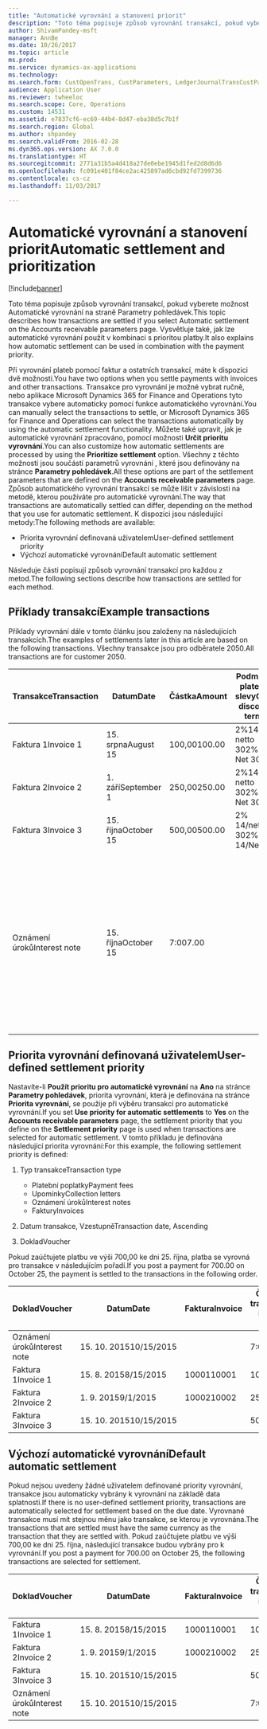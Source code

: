```yaml
---
title: "Automatické vyrovnání a stanovení priorit"
description: "Toto téma popisuje způsob vyrovnání transakcí, pokud vyberete možnost Automatické vyrovnání na straně Parametry pohledávek. Vysvětluje také, jak lze automatické vyrovnání použít v kombinaci s prioritou platby."
author: ShivamPandey-msft
manager: AnnBe
ms.date: 10/26/2017
ms.topic: article
ms.prod: 
ms.service: dynamics-ax-applications
ms.technology: 
ms.search.form: CustOpenTrans, CustParameters, LedgerJournalTransCustPaym
audience: Application User
ms.reviewer: twheeloc
ms.search.scope: Core, Operations
ms.custom: 14531
ms.assetid: e7837cf6-ec69-44b4-8d47-eba38d5c7b1f
ms.search.region: Global
ms.author: shpandey
ms.search.validFrom: 2016-02-28
ms.dyn365.ops.version: AX 7.0.0
ms.translationtype: HT
ms.sourcegitcommit: 2771a31b5a4d418a27de0ebe1945d1fed2d8d6d6
ms.openlocfilehash: fc091e401f84ce2ac425897ad6cbd92fd7399736
ms.contentlocale: cs-cz
ms.lasthandoff: 11/03/2017

---
```


# <a name="automatic-settlement-and-prioritization"></a><span data-ttu-id="6bd72-104">Automatické vyrovnání a stanovení priorit</span><span class="sxs-lookup"><span data-stu-id="6bd72-104">Automatic settlement and prioritization</span></span>

[!include[banner](../includes/banner.md)]


<span data-ttu-id="6bd72-105">Toto téma popisuje způsob vyrovnání transakcí, pokud vyberete možnost Automatické vyrovnání na straně Parametry pohledávek.</span><span class="sxs-lookup"><span data-stu-id="6bd72-105">This topic describes how transactions are settled if you select Automatic settlement on the Accounts receivable parameters page.</span></span> <span data-ttu-id="6bd72-106">Vysvětluje také, jak lze automatické vyrovnání použít v kombinaci s prioritou platby.</span><span class="sxs-lookup"><span data-stu-id="6bd72-106">It also explains how automatic settlement can be used in combination with the payment priority.</span></span>

<span data-ttu-id="6bd72-107">Při vyrovnání plateb pomocí faktur a ostatních transakcí, máte k dispozici dvě možnosti.</span><span class="sxs-lookup"><span data-stu-id="6bd72-107">You have two options when you settle payments with invoices and other transactions.</span></span> <span data-ttu-id="6bd72-108">Transakce pro vyrovnání je možné vybrat ručně, nebo aplikace Microsoft Dynamics 365 for Finance and Operations tyto transakce vybere automaticky pomocí funkce automatického vyrovnání.</span><span class="sxs-lookup"><span data-stu-id="6bd72-108">You can manually select the transactions to settle, or Microsoft Dynamics 365 for Finance and Operations can select the transactions automatically by using the automatic settlement functionality.</span></span> <span data-ttu-id="6bd72-109">Můžete také upravit, jak je automatické vyrovnání zpracováno, pomocí možnosti **Určit prioritu vyrovnání**.</span><span class="sxs-lookup"><span data-stu-id="6bd72-109">You can also customize how automatic settlements are processed by using the **Prioritize settlement** option.</span></span> <span data-ttu-id="6bd72-110">Všechny z těchto možností jsou součástí parametrů vyrovnání , které jsou definovány na stránce **Parametry pohledávek**.</span><span class="sxs-lookup"><span data-stu-id="6bd72-110">All these options are part of the settlement parameters that are defined on the **Accounts receivable parameters** page.</span></span> <span data-ttu-id="6bd72-111">Způsob automatického vyrovnání transakcí se může lišit v závislosti na metodě, kterou používáte pro automatické vyrovnání.</span><span class="sxs-lookup"><span data-stu-id="6bd72-111">The way that transactions are automatically settled can differ, depending on the method that you use for automatic settlement.</span></span> <span data-ttu-id="6bd72-112">K dispozici jsou následující metody:</span><span class="sxs-lookup"><span data-stu-id="6bd72-112">The following methods are available:</span></span>

-   <span data-ttu-id="6bd72-113">Priorita vyrovnání definovaná uživatelem</span><span class="sxs-lookup"><span data-stu-id="6bd72-113">User-defined settlement priority</span></span>
-   <span data-ttu-id="6bd72-114">Výchozí automatické vyrovnání</span><span class="sxs-lookup"><span data-stu-id="6bd72-114">Default automatic settlement</span></span>

<span data-ttu-id="6bd72-115">Následuje části popisují způsob vyrovnání transakcí pro každou z metod.</span><span class="sxs-lookup"><span data-stu-id="6bd72-115">The following sections describe how transactions are settled for each method.</span></span>

## <a name="example-transactions"></a><span data-ttu-id="6bd72-116">Příklady transakcí</span><span class="sxs-lookup"><span data-stu-id="6bd72-116">Example transactions</span></span>
<span data-ttu-id="6bd72-117">Příklady vyrovnání dále v tomto článku jsou založeny na následujících transakcích.</span><span class="sxs-lookup"><span data-stu-id="6bd72-117">The examples of settlements later in this article are based on the following transactions.</span></span> <span data-ttu-id="6bd72-118">Všechny transakce jsou pro odběratele 2050.</span><span class="sxs-lookup"><span data-stu-id="6bd72-118">All transactions are for customer 2050.</span></span>

| <span data-ttu-id="6bd72-119">Transakce</span><span class="sxs-lookup"><span data-stu-id="6bd72-119">Transaction</span></span>   | <span data-ttu-id="6bd72-120">Datum</span><span class="sxs-lookup"><span data-stu-id="6bd72-120">Date</span></span>        | <span data-ttu-id="6bd72-121">Částka</span><span class="sxs-lookup"><span data-stu-id="6bd72-121">Amount</span></span> | <span data-ttu-id="6bd72-122">Podmínky platební slevy</span><span class="sxs-lookup"><span data-stu-id="6bd72-122">Cash discount terms</span></span> | <span data-ttu-id="6bd72-123">Datum platební slevy</span><span class="sxs-lookup"><span data-stu-id="6bd72-123">Cash discount date</span></span> | <span data-ttu-id="6bd72-124">Poznámky</span><span class="sxs-lookup"><span data-stu-id="6bd72-124">Comments</span></span>                                                                                                                                                                                      |
|---------------|-------------|--------|---------------------|--------------------|-----------------------------------------------------------------------------------------------------------------------------------------------------------------------------------------------|
| <span data-ttu-id="6bd72-125">Faktura 1</span><span class="sxs-lookup"><span data-stu-id="6bd72-125">Invoice 1</span></span>     | <span data-ttu-id="6bd72-126">15. srpna</span><span class="sxs-lookup"><span data-stu-id="6bd72-126">August 15</span></span>   | <span data-ttu-id="6bd72-127">100,00</span><span class="sxs-lookup"><span data-stu-id="6bd72-127">100.00</span></span> | <span data-ttu-id="6bd72-128">2%14, netto 30</span><span class="sxs-lookup"><span data-stu-id="6bd72-128">2%14, Net 30</span></span>        | <span data-ttu-id="6bd72-129">29. srpna</span><span class="sxs-lookup"><span data-stu-id="6bd72-129">August 29</span></span>          |                                                                                                                                                                                               |
| <span data-ttu-id="6bd72-130">Faktura 2</span><span class="sxs-lookup"><span data-stu-id="6bd72-130">Invoice 2</span></span>     | <span data-ttu-id="6bd72-131">1. září</span><span class="sxs-lookup"><span data-stu-id="6bd72-131">September 1</span></span> | <span data-ttu-id="6bd72-132">250,00</span><span class="sxs-lookup"><span data-stu-id="6bd72-132">250.00</span></span> | <span data-ttu-id="6bd72-133">2%14, netto 30</span><span class="sxs-lookup"><span data-stu-id="6bd72-133">2%14, Net 30</span></span>        | <span data-ttu-id="6bd72-134">15. září</span><span class="sxs-lookup"><span data-stu-id="6bd72-134">September 15</span></span>       |                                                                                                                                                                                               |
| <span data-ttu-id="6bd72-135">Faktura 3</span><span class="sxs-lookup"><span data-stu-id="6bd72-135">Invoice 3</span></span>     | <span data-ttu-id="6bd72-136">15. října</span><span class="sxs-lookup"><span data-stu-id="6bd72-136">October 15</span></span>  | <span data-ttu-id="6bd72-137">500,00</span><span class="sxs-lookup"><span data-stu-id="6bd72-137">500.00</span></span> | <span data-ttu-id="6bd72-138">2% 14/netto 30</span><span class="sxs-lookup"><span data-stu-id="6bd72-138">2% 14/Net 30</span></span>        | <span data-ttu-id="6bd72-139">29. října</span><span class="sxs-lookup"><span data-stu-id="6bd72-139">October 29</span></span>         |                                                                                                                                                                                               |
| <span data-ttu-id="6bd72-140">Oznámení úroků</span><span class="sxs-lookup"><span data-stu-id="6bd72-140">Interest note</span></span> | <span data-ttu-id="6bd72-141">15. října</span><span class="sxs-lookup"><span data-stu-id="6bd72-141">October 15</span></span>  | <span data-ttu-id="6bd72-142">7:00</span><span class="sxs-lookup"><span data-stu-id="6bd72-142">7.00</span></span>   |                     |                    | <span data-ttu-id="6bd72-143">Toto oznámení úroků je pro fakturu 1 a fakturu 2.</span><span class="sxs-lookup"><span data-stu-id="6bd72-143">This interest note is for invoice 1 and invoice 2.</span></span> <span data-ttu-id="6bd72-144">Částka se počítá jako 2% úrok z částek, které jsou 30 nebo více dnů po splatnosti.</span><span class="sxs-lookup"><span data-stu-id="6bd72-144">The amount is calculated as 2-percent interest on amounts that are 30 or more days past due.</span></span> <span data-ttu-id="6bd72-145">Například 0,02 × (100,00 + 250,00) = 7,00.</span><span class="sxs-lookup"><span data-stu-id="6bd72-145">For example, 0.02 × (100.00 + 250.00) = 7.00.</span></span> |

## <a name="user-defined-settlement-priority"></a><span data-ttu-id="6bd72-146">Priorita vyrovnání definovaná uživatelem</span><span class="sxs-lookup"><span data-stu-id="6bd72-146">User-defined settlement priority</span></span>
<span data-ttu-id="6bd72-147">Nastavíte-li **Použít prioritu pro automatické vyrovnání** na **Ano** na stránce **Parametry pohledávek**, priorita vyrovnání, která je definována na stránce **Priorita vyrovnání**, se použije při výběru transakcí pro automatické vyrovnání.</span><span class="sxs-lookup"><span data-stu-id="6bd72-147">If you set **Use priority for automatic settlements** to **Yes** on the **Accounts receivable parameters** page, the settlement priority that you define on the **Settlement priority** page is used when transactions are selected for automatic settlement.</span></span> <span data-ttu-id="6bd72-148">V tomto příkladu je definována následující priorita vyrovnání:</span><span class="sxs-lookup"><span data-stu-id="6bd72-148">For this example, the following settlement priority is defined:</span></span>

1.  <span data-ttu-id="6bd72-149">Typ transakce</span><span class="sxs-lookup"><span data-stu-id="6bd72-149">Transaction type</span></span>
    -   <span data-ttu-id="6bd72-150">Platební poplatky</span><span class="sxs-lookup"><span data-stu-id="6bd72-150">Payment fees</span></span>
    -   <span data-ttu-id="6bd72-151">Upomínky</span><span class="sxs-lookup"><span data-stu-id="6bd72-151">Collection letters</span></span>
    -   <span data-ttu-id="6bd72-152">Oznámení úroků</span><span class="sxs-lookup"><span data-stu-id="6bd72-152">Interest notes</span></span>
    -   <span data-ttu-id="6bd72-153">Faktury</span><span class="sxs-lookup"><span data-stu-id="6bd72-153">Invoices</span></span>

2.  <span data-ttu-id="6bd72-154">Datum transakce, Vzestupně</span><span class="sxs-lookup"><span data-stu-id="6bd72-154">Transaction date, Ascending</span></span>
3.  <span data-ttu-id="6bd72-155">Doklad</span><span class="sxs-lookup"><span data-stu-id="6bd72-155">Voucher</span></span>

<span data-ttu-id="6bd72-156">Pokud zaúčtujete platbu ve výši 700,00 ke dni 25. října, platba se vyrovná pro transakce v následujícím pořadí.</span><span class="sxs-lookup"><span data-stu-id="6bd72-156">If you post a payment for 700.00 on October 25, the payment is settled to the transactions in the following order.</span></span>

| <span data-ttu-id="6bd72-157">Doklad</span><span class="sxs-lookup"><span data-stu-id="6bd72-157">Voucher</span></span>       | <span data-ttu-id="6bd72-158">Datum</span><span class="sxs-lookup"><span data-stu-id="6bd72-158">Date</span></span>       | <span data-ttu-id="6bd72-159">Faktura</span><span class="sxs-lookup"><span data-stu-id="6bd72-159">Invoice</span></span> | <span data-ttu-id="6bd72-160">Částka v měně transakce</span><span class="sxs-lookup"><span data-stu-id="6bd72-160">Amount in transaction currency</span></span> | <span data-ttu-id="6bd72-161">Částka k vyrovnání</span><span class="sxs-lookup"><span data-stu-id="6bd72-161">Amount to settle</span></span> | <span data-ttu-id="6bd72-162">Zůstatek</span><span class="sxs-lookup"><span data-stu-id="6bd72-162">Balance</span></span> | <span data-ttu-id="6bd72-163">Měna</span><span class="sxs-lookup"><span data-stu-id="6bd72-163">Currency</span></span> |
|---------------|------------|---------|--------------------------------|------------------|---------|----------|
| <span data-ttu-id="6bd72-164">Oznámení úroků</span><span class="sxs-lookup"><span data-stu-id="6bd72-164">Interest note</span></span> | <span data-ttu-id="6bd72-165">15. 10. 2015</span><span class="sxs-lookup"><span data-stu-id="6bd72-165">10/15/2015</span></span> |         | <span data-ttu-id="6bd72-166">7:00</span><span class="sxs-lookup"><span data-stu-id="6bd72-166">7.00</span></span>                           | <span data-ttu-id="6bd72-167">7:00</span><span class="sxs-lookup"><span data-stu-id="6bd72-167">7.00</span></span>             | <span data-ttu-id="6bd72-168">0,00</span><span class="sxs-lookup"><span data-stu-id="6bd72-168">0.00</span></span>    | <span data-ttu-id="6bd72-169">USD</span><span class="sxs-lookup"><span data-stu-id="6bd72-169">USD</span></span>      |
| <span data-ttu-id="6bd72-170">Faktura 1</span><span class="sxs-lookup"><span data-stu-id="6bd72-170">Invoice 1</span></span>     | <span data-ttu-id="6bd72-171">15. 8. 2015</span><span class="sxs-lookup"><span data-stu-id="6bd72-171">8/15/2015</span></span>  | <span data-ttu-id="6bd72-172">10001</span><span class="sxs-lookup"><span data-stu-id="6bd72-172">10001</span></span>   | <span data-ttu-id="6bd72-173">100,00</span><span class="sxs-lookup"><span data-stu-id="6bd72-173">100.00</span></span>                         | <span data-ttu-id="6bd72-174">100,00</span><span class="sxs-lookup"><span data-stu-id="6bd72-174">100.00</span></span>           | <span data-ttu-id="6bd72-175">0,00</span><span class="sxs-lookup"><span data-stu-id="6bd72-175">0.00</span></span>    | <span data-ttu-id="6bd72-176">USD</span><span class="sxs-lookup"><span data-stu-id="6bd72-176">USD</span></span>      |
| <span data-ttu-id="6bd72-177">Faktura 2</span><span class="sxs-lookup"><span data-stu-id="6bd72-177">Invoice 2</span></span>     | <span data-ttu-id="6bd72-178">1. 9. 2015</span><span class="sxs-lookup"><span data-stu-id="6bd72-178">9/1/2015</span></span>   | <span data-ttu-id="6bd72-179">10002</span><span class="sxs-lookup"><span data-stu-id="6bd72-179">10002</span></span>   | <span data-ttu-id="6bd72-180">250,00</span><span class="sxs-lookup"><span data-stu-id="6bd72-180">250.00</span></span>                         | <span data-ttu-id="6bd72-181">250,00</span><span class="sxs-lookup"><span data-stu-id="6bd72-181">250.00</span></span>           | <span data-ttu-id="6bd72-182">0,00</span><span class="sxs-lookup"><span data-stu-id="6bd72-182">0.00</span></span>    | <span data-ttu-id="6bd72-183">USD</span><span class="sxs-lookup"><span data-stu-id="6bd72-183">USD</span></span>      |
| <span data-ttu-id="6bd72-184">Faktura 3</span><span class="sxs-lookup"><span data-stu-id="6bd72-184">Invoice 3</span></span>     | <span data-ttu-id="6bd72-185">15. 10. 2015</span><span class="sxs-lookup"><span data-stu-id="6bd72-185">10/15/2015</span></span> |         | <span data-ttu-id="6bd72-186">500,00</span><span class="sxs-lookup"><span data-stu-id="6bd72-186">500.00</span></span>                         | <span data-ttu-id="6bd72-187">343,00</span><span class="sxs-lookup"><span data-stu-id="6bd72-187">343.00</span></span>           | <span data-ttu-id="6bd72-188">157,00</span><span class="sxs-lookup"><span data-stu-id="6bd72-188">157.00</span></span>  | <span data-ttu-id="6bd72-189">USD</span><span class="sxs-lookup"><span data-stu-id="6bd72-189">USD</span></span>      |

## <a name="default-automatic-settlement"></a><span data-ttu-id="6bd72-190">Výchozí automatické vyrovnání</span><span class="sxs-lookup"><span data-stu-id="6bd72-190">Default automatic settlement</span></span>
<span data-ttu-id="6bd72-191">Pokud nejsou uvedeny žádné uživatelem definované priority vyrovnání, transakce jsou automaticky vybrány k vyrovnání na základě data splatnosti.</span><span class="sxs-lookup"><span data-stu-id="6bd72-191">If there is no user-defined settlement priority, transactions are automatically selected for settlement based on the due date.</span></span> <span data-ttu-id="6bd72-192">Vyrovnané transakce musí mít stejnou měnu jako transakce, se kterou je vyrovnána.</span><span class="sxs-lookup"><span data-stu-id="6bd72-192">The transactions that are settled must have the same currency as the transaction that they are settled with.</span></span> <span data-ttu-id="6bd72-193">Pokud zaúčtujete platbu ve výši 700,00 ke dni 25. října, následující transakce budou vybrány pro k vyrovnání.</span><span class="sxs-lookup"><span data-stu-id="6bd72-193">If you post a payment for 700.00 on October 25, the following transactions are selected for settlement.</span></span>

| <span data-ttu-id="6bd72-194">Doklad</span><span class="sxs-lookup"><span data-stu-id="6bd72-194">Voucher</span></span>       | <span data-ttu-id="6bd72-195">Datum</span><span class="sxs-lookup"><span data-stu-id="6bd72-195">Date</span></span>       | <span data-ttu-id="6bd72-196">Faktura</span><span class="sxs-lookup"><span data-stu-id="6bd72-196">Invoice</span></span> | <span data-ttu-id="6bd72-197">Částka v měně transakce</span><span class="sxs-lookup"><span data-stu-id="6bd72-197">Amount in transaction currency</span></span> | <span data-ttu-id="6bd72-198">Částka k vyrovnání</span><span class="sxs-lookup"><span data-stu-id="6bd72-198">Amount to settle</span></span> | <span data-ttu-id="6bd72-199">Zůstatek</span><span class="sxs-lookup"><span data-stu-id="6bd72-199">Balance</span></span> | <span data-ttu-id="6bd72-200">Měna</span><span class="sxs-lookup"><span data-stu-id="6bd72-200">Currency</span></span> |
|---------------|------------|---------|--------------------------------|------------------|---------|----------|
| <span data-ttu-id="6bd72-201">Faktura 1</span><span class="sxs-lookup"><span data-stu-id="6bd72-201">Invoice 1</span></span>     | <span data-ttu-id="6bd72-202">15. 8. 2015</span><span class="sxs-lookup"><span data-stu-id="6bd72-202">8/15/2015</span></span>  | <span data-ttu-id="6bd72-203">10001</span><span class="sxs-lookup"><span data-stu-id="6bd72-203">10001</span></span>   | <span data-ttu-id="6bd72-204">100,00</span><span class="sxs-lookup"><span data-stu-id="6bd72-204">100.00</span></span>                         | <span data-ttu-id="6bd72-205">100,00</span><span class="sxs-lookup"><span data-stu-id="6bd72-205">100.00</span></span>           | <span data-ttu-id="6bd72-206">0,00</span><span class="sxs-lookup"><span data-stu-id="6bd72-206">0.00</span></span>    | <span data-ttu-id="6bd72-207">USD</span><span class="sxs-lookup"><span data-stu-id="6bd72-207">USD</span></span>      |
| <span data-ttu-id="6bd72-208">Faktura 2</span><span class="sxs-lookup"><span data-stu-id="6bd72-208">Invoice 2</span></span>     | <span data-ttu-id="6bd72-209">1. 9. 2015</span><span class="sxs-lookup"><span data-stu-id="6bd72-209">9/1/2015</span></span>   | <span data-ttu-id="6bd72-210">10002</span><span class="sxs-lookup"><span data-stu-id="6bd72-210">10002</span></span>   | <span data-ttu-id="6bd72-211">250,00</span><span class="sxs-lookup"><span data-stu-id="6bd72-211">250.00</span></span>                         | <span data-ttu-id="6bd72-212">250,00</span><span class="sxs-lookup"><span data-stu-id="6bd72-212">250.00</span></span>           | <span data-ttu-id="6bd72-213">0,00</span><span class="sxs-lookup"><span data-stu-id="6bd72-213">0.00</span></span>    | <span data-ttu-id="6bd72-214">USD</span><span class="sxs-lookup"><span data-stu-id="6bd72-214">USD</span></span>      |
| <span data-ttu-id="6bd72-215">Faktura 3</span><span class="sxs-lookup"><span data-stu-id="6bd72-215">Invoice 3</span></span>     | <span data-ttu-id="6bd72-216">15. 10. 2015</span><span class="sxs-lookup"><span data-stu-id="6bd72-216">10/15/2015</span></span> |         | <span data-ttu-id="6bd72-217">500,00</span><span class="sxs-lookup"><span data-stu-id="6bd72-217">500.00</span></span>                         | <span data-ttu-id="6bd72-218">350,00</span><span class="sxs-lookup"><span data-stu-id="6bd72-218">350.00</span></span>           | <span data-ttu-id="6bd72-219">150,00</span><span class="sxs-lookup"><span data-stu-id="6bd72-219">150.00</span></span>  | <span data-ttu-id="6bd72-220">USD</span><span class="sxs-lookup"><span data-stu-id="6bd72-220">USD</span></span>      |
| <span data-ttu-id="6bd72-221">Oznámení úroků</span><span class="sxs-lookup"><span data-stu-id="6bd72-221">Interest note</span></span> | <span data-ttu-id="6bd72-222">15. 10. 2015</span><span class="sxs-lookup"><span data-stu-id="6bd72-222">10/15/2015</span></span> |         | <span data-ttu-id="6bd72-223">7:00</span><span class="sxs-lookup"><span data-stu-id="6bd72-223">7.00</span></span>                           | <span data-ttu-id="6bd72-224">0,00</span><span class="sxs-lookup"><span data-stu-id="6bd72-224">0.00</span></span>             | <span data-ttu-id="6bd72-225">0,00</span><span class="sxs-lookup"><span data-stu-id="6bd72-225">0.00</span></span>    | <span data-ttu-id="6bd72-226">USD</span><span class="sxs-lookup"><span data-stu-id="6bd72-226">USD</span></span>      |






